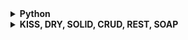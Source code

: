 <details>
<summary> <b>Python</b> </summary>

<details>
<summary> 1. Базовые типы данных </summary>

   - Неизменяемые:
   ```int```, ```float```, ```complex```, ```str```, ```bytes```, ```None```, ```bool```, ```tuple```, ```frozenset```
   - Изменяемые:
   ```dict```, ```list```, ```set```
</details>

<details>
<summary> 2. Побитовые операции </summary>

   ```python
a = 120        # 1111000
b = 100        # 1100100
print(a | b)   # 124  = 0b1111100
print(a ^ b)   # 28   = 0b11100
print(a & b)   # 96   = 0b1100000
print(a << 4)  # 1920 = 0b11110000000
print(a >> 4)  # 7    = 0b111
print(~a)      # -121 = -0b1111001
   ```
</details>

<details>
<summary> 3. Функциональное программирование </summary>
   
   - ```lambda```, ```zip```, ```map```, ```filter```, ```reduce``` (functools)

   ```python
numbers = range(10)
squared_evens = map(lambda n: n ** 2, filter(lambda n: n % 2 == 0, numbers))
list(squared_evens)  # [0, 4, 16, 36, 64]
   ```

   - Декораторы:
   
   ```python
from functools import wraps
    
def logger(filename):

    def decorator(func):

        @wraps(func)
        def wrapped(*args, **kwargs):
            result = func(*args, **kwargs)
            with open(filename, "w+") as f:
                f.write(str(result))
            return result

        return wrapped

    return decorator
   ```
</details>

<details>
<summary> 4. Генераторы, выражения-генераторы, иттераторы </summary>

   - Генератор - это функция содержащая ключевое слово ```yield```.
   Генераторы позволят осуществлять ленивые вычисления. Также является иттератором.
   
   ```python
def fibonacci(number):
    a = b = 1
    for _ in range(number):
        yield a
        a, b = b, a + b
   ```

   - Выражения-генераторы предназначены для компактного и удобного способа генерации коллекций элементов.
   
   ```python
iter_ = (i ** 2 if i % 2 == 0 else i for i in range(5))  # <generator object <genexpr> at 0x000002D0E5219660>
list_ = [i ** 2 for i in range(10) if i % 2 == 0]  # [0, 4, 16, 36, 64]
set_ = {i for i in range(0, 10, 2)}  # {0, 2, 4, 6, 8}
dict_ = {v: k for k, v in {'a': 1, 'b': 2, 'c': 3}.items()}  # {1: 'a', 2: 'b', 3: 'c'}
   ```
   
   - Итератор — это сущность порождаемая функцией iter, с помощью которой происходит итерирование итерируемого объекта. 
   Итерируемый объект — это что-то, что можно итерировать. Итератор не имеет индексов и может быть использован только один раз.
   
   ```python
# реализация с помощью генераторов

def infinity(step):
    i = 0
    while True:
        yield i
        i += step

iter_ = infinity(10)
next(iter_)  # 0
next(iter_)  # 10
next(iter_)  # 20
   ```

   ```python
# итерируемый объект

class Arrange:

    def __init__(self, start, stop, step):
        self.i = start
        self.stop = stop
        self.step = step

    def __iter__(self):
        return self

    def __next__(self):
        if self.i > self.stop:
            raise StopIteration

        result = self.i
        self.i += self.step
        return result
   ```
</details>

<details>
<summary> 5. ООП </summary>

   - Класс — это описание того, какими свойствами и поведением будет обладать объект. Объект — это экземпляр с собственным состоянием этих свойств.

   - Абстракция:
        - выделение главных, наиболее значимых характеристик предмета и отбрасывание второстепенных, незначительных.
   - Наследование:
        - позволяет описать новый класс на основе существующего (родительского). Повторное использование кода.
   - Полиморфизм
        - возможность работать с несколькими типами так, будто это один и тот же тип. При этом 
        поведение объектов будет разным.
   - Инкапсуляция
        - ограничение доступа к данным и возможностям их изменения путем сокрытия их в классе. (в python - договоренность)
</details>

<details>
<summary> 6. Магические методы (dunder методы) </summary>

   - [Специальные методы](https://docs.python.org/3/reference/datamodel.html#specialnames), с помощью которых можно добавить в ваши классы «магию». 
   Обрамлены двумя нижними подчеркиваниями. Некоторые из них:
   - Конструирование и инициализация:
        - `__new__(cls, [...)` - первый метод, который будет вызван при инициализации объекта для его создания.
        - `__init__(self, [...)` - инициализатор класса. Ему передаётся всё, с чем был вызван первоначальный конструктор.
        - `__del__(self)` -  определяет поведение объекта в то время, когда объект попадает в сборщик мусора.
   - Магические методы сравнения:
        - `__eq__(self, other)` - определяет поведение оператора равенства, ==.
        - `__ne__(self, other)` - определяет поведение оператора неравенства, !=.
        - `__lt__(self, other)` - определяет поведение оператора меньше, <.
        - `__gt__(self, other)` - определяет поведение оператора больше, >.
        - `__le__(self, other)` - определяет поведение оператора меньше или равно, <=.
        - `__ge__(self, other)` - определяет поведение оператора больше или равно, >=.
   - Унарные операторы и функции:
        - `__pos__(self)` - определяет поведение для унарного плюса (+some_object).
        - `__neg__(self)` - определяет поведение для отрицания(-some_object).
        - `__abs__(self)` - определяет поведение для встроенной функции abs().
   - Обычные арифметические операторы:
        - `__add__(self, other)` - сложение.
        - `__sub__(self, other)` - вычитание.
        - `__mul__(self, other)` - умножение.
   - Отражённые арифметические операторы:
        - `__radd__(self, other)` - отражённое сложение.
        - `__r...` - см. предыдущий пункт.
   - Составное присваивание:
        - `__iadd__(self, other)` - сложение с присваиванием.
        - `__i...` - см. пункт "Обычные арифметические операторы".
   - Магические методы преобразования типов:
        - `__int__(self)` - преобразование типа в int.
        - `__float__(self)` - преобразование типа в float.
        - `__complex__(self)` - преобразование типа в комплексное число.
        - `__oct__(self)` - преобразование типа в восьмеричное число.
        - `__hex__(self)` - преобразование типа в шестнадцатиричное число.
        - `__index__(self)` - преобразование типа к int, когда объект используется в срезах.
   - Представление своих классов:
        - `__str__(self)` - определяет поведение функции `str()`.
        - `__repr__(self)` - определяет поведение функции `repr()`.
        - `__hash__(self)` - определяет поведение функции `hash()`.
        - `__dir__(self)` - определяет поведение функции `dir()`.
        - `__sizeof__(self)` - определяет поведение функции `sys.getsizeof()`.
   - Контроль доступа к атрибутам:
        - `__getattr__(self, name)` - определяет поведение для случая, 
        когда пользователь пытается обратиться к атрибуту, который не существует.
        - `__setattr__(self, name, value)` - определяет поведение для присвоения значения атрибуту.
        - `__delattr__` - то же, что и __setattr__, но для удаления атрибутов, вместо установки значений.
   - Магия контейнеров:
        - `__len__(self)` - возвращает количество элементов в контейнере.
        - `__getitem__(self, key)` - определяет поведение при доступе к элементу, используя синтаксис `self[key]`.
        - `__setitem__(self, key, value)` - определяет поведение при присваивании значения элементу, 
        используя синтаксис `self[key] = value`.
        - `__delitem__(self, key)` - определяет поведение при удалении элемента (то есть `del self[key]`).
        - `__iter__(self)` - должен вернуть итератор для контейнера.
        - `__reversed__(self)` - вызывается чтобы определить поведения для встроенной функции `reversed()`.
        - `__contains__(self, item)` - предназначен для проверки принадлежности элемента с помощью `in` и `not in`.
        - `__missing__(self, key)` - определяет поведение , когда пользователь пытается получить 
        элемент по несуществующему ключу.
   - Вызываемые объекты:
        - `__call__` - означает, что `x()` означает то же, что и `x.__call__()`.
   - Менеджеры контекста:
        - `__enter__(self)` - определяет, что должен сделать менеджер контекста в начале блока, 
        созданного оператором `with`. Возвращаемое `__enter__` значение 
        и есть то значение, с которым производится работа внутри `with`.
        - `__exit__(self, ex_type, ex_value, tb)` - определяет действия менеджера контекста 
        после того, как блок будет выполнен.
   - Построение дескрипторов:
        - Дескрипторы это такие классы, с помощью которых можно добавить свою логику к событиям доступа 
        (получение, изменение, удаление) к атрибутам других объектов.
        - `__get__(self, instance, instance_class)` - определяет поведение при возвращении значения из дескриптора.
        - `__set__(self, instance, value)` - определяет поведение при изменении значения из дескриптора.
        - `__delete__(self, instance)` - определяет поведение для удаления значения из дескриптора.
   - Копирование:
        - `__copy__(self)` - определяет поведение `copy.copy()`.
        - `__deepcopy__(self, memodict={})` - определяет поведение `copy.deepcopy()`.
</details>

</details>
    
    
<details>
<summary><b> KISS, DRY, SOLID, CRUD, REST, SOAP </b></summary>

<details>
<summary>KISS</summary>

> dsada
</details>

<details>
<summary>DRY</summary>

> dsada
</details>

<details>
<summary>SOLID</summary>

> dsada
</details>

<details>
<summary>CRUD</summary>

> dsada
</details>

<details>
<summary>REST</summary>

> dsada
</details>

<details>
<summary>REST</summary>

> dsada
</details>

<details>
<summary>SOAP</summary>

> dsada
</details>

</details>